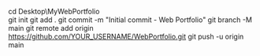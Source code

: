 cd Desktop\MyWebPortfolio\
git init
git add .
git commit -m "Initial commit - Web Portfolio"
git branch -M main
git remote add origin https://github.com/YOUR_USERNAME/WebPortfolio.git
git push -u origin main
